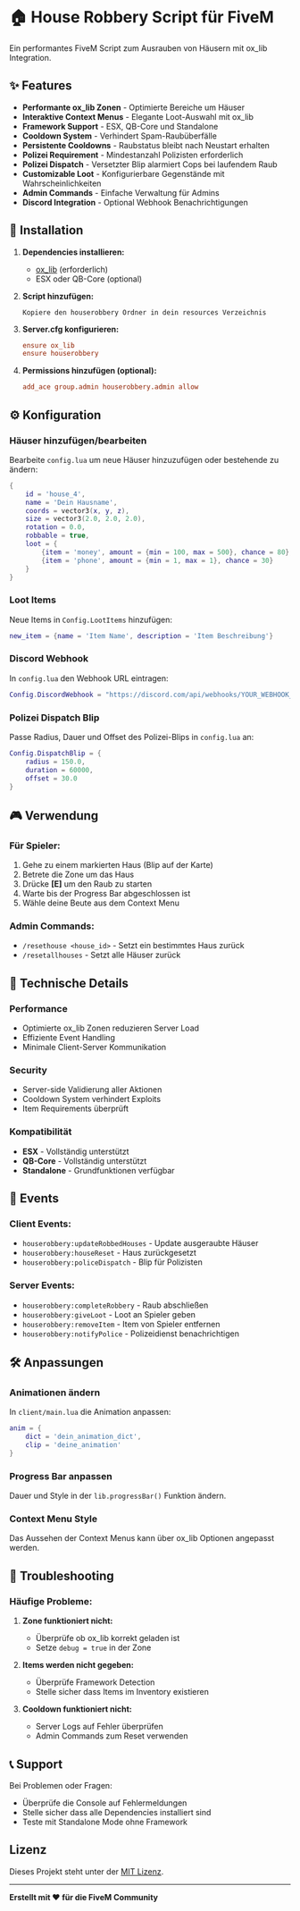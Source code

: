 # 🏠 House Robbery Script für FiveM

Ein performantes FiveM Script zum Ausrauben von Häusern mit ox_lib Integration.

## ✨ Features

- **Performante ox_lib Zonen** - Optimierte Bereiche um Häuser
- **Interaktive Context Menus** - Elegante Loot-Auswahl mit ox_lib
- **Framework Support** - ESX, QB-Core und Standalone
- **Cooldown System** - Verhindert Spam-Raubüberfälle
- **Persistente Cooldowns** - Raubstatus bleibt nach Neustart erhalten
- **Polizei Requirement** - Mindestanzahl Polizisten erforderlich
- **Polizei Dispatch** - Versetzter Blip alarmiert Cops bei laufendem Raub
- **Customizable Loot** - Konfigurierbare Gegenstände mit Wahrscheinlichkeiten
- **Admin Commands** - Einfache Verwaltung für Admins
- **Discord Integration** - Optional Webhook Benachrichtigungen

## 🚀 Installation

1. **Dependencies installieren:**
   - [ox_lib](https://github.com/overextended/ox_lib) (erforderlich)
   - ESX oder QB-Core (optional)

2. **Script hinzufügen:**
   ```
   Kopiere den houserobbery Ordner in dein resources Verzeichnis
   ```

3. **Server.cfg konfigurieren:**
   ```cfg
   ensure ox_lib
   ensure houserobbery
   ```

4. **Permissions hinzufügen (optional):**
   ```cfg
   add_ace group.admin houserobbery.admin allow
   ```

## ⚙️ Konfiguration

### Häuser hinzufügen/bearbeiten
Bearbeite `config.lua` um neue Häuser hinzuzufügen oder bestehende zu ändern:

```lua
{
    id = 'house_4',
    name = 'Dein Hausname',
    coords = vector3(x, y, z),
    size = vector3(2.0, 2.0, 2.0),
    rotation = 0.0,
    robbable = true,
    loot = {
        {item = 'money', amount = {min = 100, max = 500}, chance = 80},
        {item = 'phone', amount = {min = 1, max = 1}, chance = 30}
    }
}
```

### Loot Items
Neue Items in `Config.LootItems` hinzufügen:

```lua
new_item = {name = 'Item Name', description = 'Item Beschreibung'}
```

### Discord Webhook
In `config.lua` den Webhook URL eintragen:

```lua
Config.DiscordWebhook = "https://discord.com/api/webhooks/YOUR_WEBHOOK_URL"
```

### Polizei Dispatch Blip
Passe Radius, Dauer und Offset des Polizei-Blips in `config.lua` an:

```lua
Config.DispatchBlip = {
    radius = 150.0,
    duration = 60000,
    offset = 30.0
}
```

## 🎮 Verwendung

### Für Spieler:
1. Gehe zu einem markierten Haus (Blip auf der Karte)
2. Betrete die Zone um das Haus
3. Drücke **[E]** um den Raub zu starten
4. Warte bis der Progress Bar abgeschlossen ist
5. Wähle deine Beute aus dem Context Menu

### Admin Commands:
- `/resethouse <house_id>` - Setzt ein bestimmtes Haus zurück
- `/resetallhouses` - Setzt alle Häuser zurück

## 🔧 Technische Details

### Performance
- Optimierte ox_lib Zonen reduzieren Server Load
- Effiziente Event Handling
- Minimale Client-Server Kommunikation

### Security
- Server-side Validierung aller Aktionen
- Cooldown System verhindert Exploits
- Item Requirements überprüft

### Kompatibilität
- **ESX** - Vollständig unterstützt
- **QB-Core** - Vollständig unterstützt  
- **Standalone** - Grundfunktionen verfügbar

## 📝 Events

### Client Events:
- `houserobbery:updateRobbedHouses` - Update ausgeraubte Häuser
- `houserobbery:houseReset` - Haus zurückgesetzt
- `houserobbery:policeDispatch` - Blip für Polizisten

### Server Events:
- `houserobbery:completeRobbery` - Raub abschließen
- `houserobbery:giveLoot` - Loot an Spieler geben
- `houserobbery:removeItem` - Item von Spieler entfernen
- `houserobbery:notifyPolice` - Polizeidienst benachrichtigen

## 🛠️ Anpassungen

### Animationen ändern
In `client/main.lua` die Animation anpassen:

```lua
anim = {
    dict = 'dein_animation_dict',
    clip = 'deine_animation'
}
```

### Progress Bar anpassen
Dauer und Style in der `lib.progressBar()` Funktion ändern.

### Context Menu Style
Das Aussehen der Context Menus kann über ox_lib Optionen angepasst werden.

## 🐛 Troubleshooting

### Häufige Probleme:

1. **Zone funktioniert nicht:**
   - Überprüfe ob ox_lib korrekt geladen ist
   - Setze `debug = true` in der Zone

2. **Items werden nicht gegeben:**
   - Überprüfe Framework Detection
   - Stelle sicher dass Items im Inventory existieren

3. **Cooldown funktioniert nicht:**
   - Server Logs auf Fehler überprüfen
   - Admin Commands zum Reset verwenden

## 📞 Support

Bei Problemen oder Fragen:
- Überprüfe die Console auf Fehlermeldungen
- Stelle sicher dass alle Dependencies installiert sind
- Teste mit Standalone Mode ohne Framework

## Lizenz

Dieses Projekt steht unter der [MIT Lizenz](LICENSE).

---

**Erstellt mit ❤️ für die FiveM Community**
